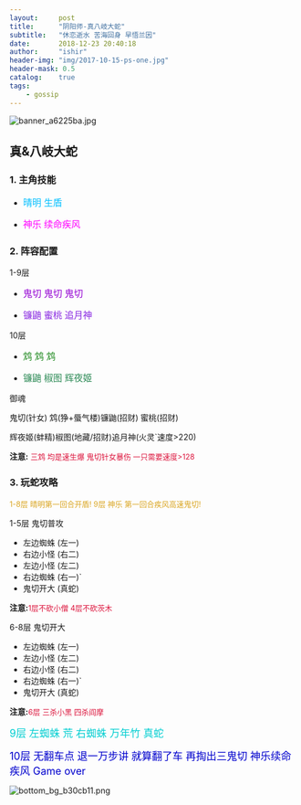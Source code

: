 ```yaml
---
layout:     post
title:      "阴阳师-真八岐大蛇"
subtitle:   "休恋逝水 苦海回身 早悟兰因"
date:       2018-12-23 20:40:18
author:     "ishir"
header-img: "img/2017-10-15-ps-one.jpg"
header-mask: 0.5
catalog:    true
tags:
    - gossip
---
```

**<font size="5">  </font>**


![banner_a6225ba.jpg](https://upload-images.jianshu.io/upload_images/1074123-bb569e2a68bfdce7.jpg?imageMogr2/auto-orient/strip%7CimageView2/2/w/1240)

## 真&八岐大蛇

### 1. 主角技能

- <font size="3" color="#00BFFF">晴明 生盾</font>

- <font size="3" color="#FF00FF">神乐 续命疾风</font>

### 2. 阵容配置

1-9层

- <font size="3" color="#9400D3">鬼切 鬼切 鬼切</font>

- <font size="3" color="#8A2BE2">镰鼬 蜜桃 追月神</font>

10层

- <font size="3" color="#228B22">鸩	鸩	鸩</font>

- <font size="3" color="#2E8B57">镰鼬 椒图 辉夜姬</font>

御魂

鬼切(针女) 鸩(狰+蜃气楼)镰鼬(招财) 蜜桃(招财) 

辉夜姬(蚌精)椒图(地藏/招财)追月神(火灵`速度>220)

**注意:** <font size="2.5" color="#DC143C">三鸩 均是速生爆 鬼切针女暴伤 一只需要速度>128</font>

### 3. 玩蛇攻略
<font size="2.5" color="#DAA520">1-8层 晴明第一回合开盾! 9层 神乐 第一回合疾风高速鬼切!</font>

1-5层 鬼切普攻

* 左边蜘蛛 (左一)
* 右边小怪 (右二) 
* 左边小怪 (左二)
* 右边蜘蛛 (右一)`
* 鬼切开大 (真蛇)

**注意:**<font size="2.5" color="#DC143C">1层不砍小僧 4层不砍茨木</font>

6-8层 鬼切开大

* 左边蜘蛛 (左一)
* 左边小怪 (左二)
* 右边小怪 (右二) 
* 右边蜘蛛 (右一)` 
* 鬼切开大 (真蛇)

**注意:**<font size="2.5" color="#DC143C">6层 三杀小黑 四杀阎摩</font>

<font size="4" color="#00CED1">9层 左蜘蛛 荒 右蜘蛛 万年竹 真蛇</font>
</br>

<font size="4" color="#0000CD">10层 无翻车点 退一万步讲 就算翻了车 再掏出三鬼切 神乐续命疾风 Game over</font>





 












![bottom_bg_b30cb11.png](https://upload-images.jianshu.io/upload_images/1074123-81b3b6a9955f269a.png?imageMogr2/auto-orient/strip%7CimageView2/2/w/1240)
